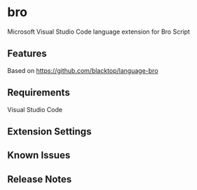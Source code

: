# bro 

Microsoft Visual Studio Code language extension for Bro Script

## Features

Based on https://github.com/blacktop/language-bro

## Requirements

Visual Studio Code

## Extension Settings


## Known Issues


## Release Notes

